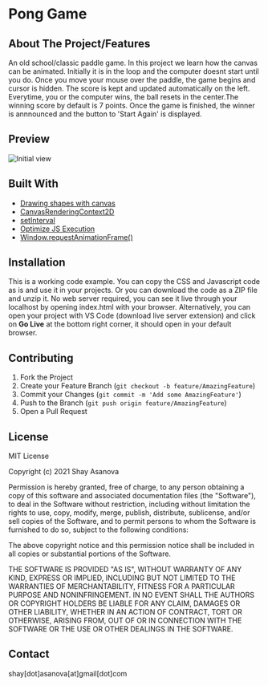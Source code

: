 # Pong Game

## About The Project/Features

An old school/classic paddle game.
In this project we learn how the canvas can be animated. Initially it is in the loop and the computer doesnt start until you do. Once you move your mouse over the paddle, the game begins and cursor is hidden. The score is kept and updated automatically on the left. Everytime, you or the computer wins, the ball resets in the center.The winning score by default is 7 points. Once the game is finished, the winner is annnounced and the button to 'Start Again' is displayed.

## Preview

![Initial view](media/image1.gif)

## Built With

- [Drawing shapes with canvas](https://developer.mozilla.org/en-US/docs/Web/API/Canvas_API/Tutorial/Drawing_shapes)
- [CanvasRenderingContext2D](https://developer.mozilla.org/en-US/docs/Web/API/CanvasRenderingContext2D)
- [setInterval](https://css-tricks.com/using-requestanimationframe/)
- [Optimize JS Execution](https://developers.google.com/web/fundamentals/performance/rendering/optimize-javascript-execution)
- [Window.requestAnimationFrame()](https://developer.mozilla.org/en-US/docs/Web/API/window/requestAnimationFrame)

## Installation

This is a working code example.
You can copy the CSS and Javascript code as is and use it in your projects.
Or you can download the code as a ZIP file and unzip it. No web server required, you can see it live through your localhost by opening index.html with your browser. Alternatively, you can open your project with VS Code (download live server extension) and click on **Go Live** at the bottom right corner, it should open in your default browser.

## Contributing

1. Fork the Project
2. Create your Feature Branch (`git checkout -b feature/AmazingFeature`)
3. Commit your Changes (`git commit -m 'Add some AmazingFeature'`)
4. Push to the Branch (`git push origin feature/AmazingFeature`)
5. Open a Pull Request

## License

MIT License

Copyright (c) 2021 Shay Asanova

Permission is hereby granted, free of charge, to any person obtaining a copy
of this software and associated documentation files (the "Software"), to deal
in the Software without restriction, including without limitation the rights
to use, copy, modify, merge, publish, distribute, sublicense, and/or sell
copies of the Software, and to permit persons to whom the Software is
furnished to do so, subject to the following conditions:

The above copyright notice and this permission notice shall be included in all
copies or substantial portions of the Software.

THE SOFTWARE IS PROVIDED "AS IS", WITHOUT WARRANTY OF ANY KIND, EXPRESS OR
IMPLIED, INCLUDING BUT NOT LIMITED TO THE WARRANTIES OF MERCHANTABILITY,
FITNESS FOR A PARTICULAR PURPOSE AND NONINFRINGEMENT. IN NO EVENT SHALL THE
AUTHORS OR COPYRIGHT HOLDERS BE LIABLE FOR ANY CLAIM, DAMAGES OR OTHER
LIABILITY, WHETHER IN AN ACTION OF CONTRACT, TORT OR OTHERWISE, ARISING FROM,
OUT OF OR IN CONNECTION WITH THE SOFTWARE OR THE USE OR OTHER DEALINGS IN THE
SOFTWARE.

## Contact

shay[dot]asanova[at]gmail[dot]com

